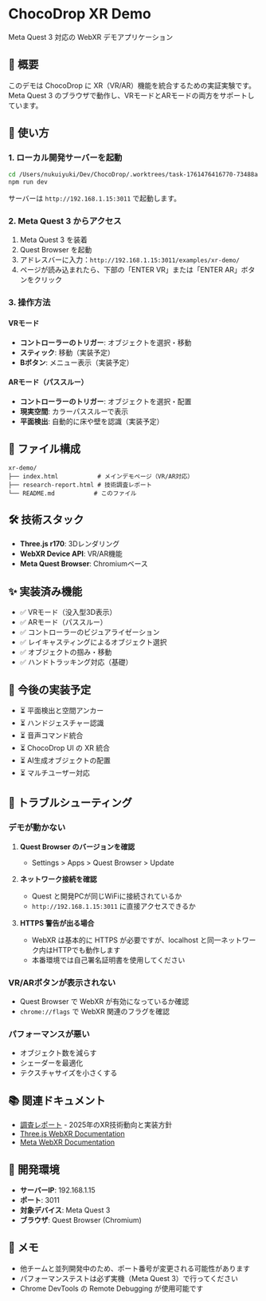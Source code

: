 # ChocoDrop XR Demo

Meta Quest 3 対応の WebXR デモアプリケーション

## 🎯 概要

このデモは ChocoDrop に XR（VR/AR）機能を統合するための実証実験です。Meta Quest 3 のブラウザで動作し、VRモードとARモードの両方をサポートしています。

## 🚀 使い方

### 1. ローカル開発サーバーを起動

```bash
cd /Users/nukuiyuki/Dev/ChocoDrop/.worktrees/task-1761476416770-73488a
npm run dev
```

サーバーは `http://192.168.1.15:3011` で起動します。

### 2. Meta Quest 3 からアクセス

1. Meta Quest 3 を装着
2. Quest Browser を起動
3. アドレスバーに入力：`http://192.168.1.15:3011/examples/xr-demo/`
4. ページが読み込まれたら、下部の「ENTER VR」または「ENTER AR」ボタンをクリック

### 3. 操作方法

#### VRモード
- **コントローラーのトリガー**: オブジェクトを選択・移動
- **スティック**: 移動（実装予定）
- **Bボタン**: メニュー表示（実装予定）

#### ARモード（パススルー）
- **コントローラーのトリガー**: オブジェクトを選択・配置
- **現実空間**: カラーパススルーで表示
- **平面検出**: 自動的に床や壁を認識（実装予定）

## 📁 ファイル構成

```
xr-demo/
├── index.html           # メインデモページ（VR/AR対応）
├── research-report.html # 技術調査レポート
└── README.md           # このファイル
```

## 🛠️ 技術スタック

- **Three.js r170**: 3Dレンダリング
- **WebXR Device API**: VR/AR機能
- **Meta Quest Browser**: Chromiumベース

## ✨ 実装済み機能

- ✅ VRモード（没入型3D表示）
- ✅ ARモード（パススルー）
- ✅ コントローラーのビジュアライゼーション
- ✅ レイキャスティングによるオブジェクト選択
- ✅ オブジェクトの掴み・移動
- ✅ ハンドトラッキング対応（基礎）

## 🔧 今後の実装予定

- ⏳ 平面検出と空間アンカー
- ⏳ ハンドジェスチャー認識
- ⏳ 音声コマンド統合
- ⏳ ChocoDrop UI の XR 統合
- ⏳ AI生成オブジェクトの配置
- ⏳ マルチユーザー対応

## 🐛 トラブルシューティング

### デモが動かない

1. **Quest Browser のバージョンを確認**
   - Settings > Apps > Quest Browser > Update

2. **ネットワーク接続を確認**
   - Quest と開発PCが同じWiFiに接続されているか
   - `http://192.168.1.15:3011` に直接アクセスできるか

3. **HTTPS 警告が出る場合**
   - WebXR は基本的に HTTPS が必要ですが、localhost と同一ネットワーク内はHTTPでも動作します
   - 本番環境では自己署名証明書を使用してください

### VR/ARボタンが表示されない

- Quest Browser で WebXR が有効になっているか確認
- `chrome://flags` で WebXR 関連のフラグを確認

### パフォーマンスが悪い

- オブジェクト数を減らす
- シェーダーを最適化
- テクスチャサイズを小さくする

## 📚 関連ドキュメント

- [調査レポート](./research-report.html) - 2025年のXR技術動向と実装方針
- [Three.js WebXR Documentation](https://threejs.org/docs/#api/en/renderers/webxr/WebXRManager)
- [Meta WebXR Documentation](https://developers.meta.com/horizon/documentation/web/webxr-overview/)

## 🔗 開発環境

- **サーバーIP**: 192.168.1.15
- **ポート**: 3011
- **対象デバイス**: Meta Quest 3
- **ブラウザ**: Quest Browser (Chromium)

## 📝 メモ

- 他チームと並列開発中のため、ポート番号が変更される可能性があります
- パフォーマンステストは必ず実機（Meta Quest 3）で行ってください
- Chrome DevTools の Remote Debugging が使用可能です
